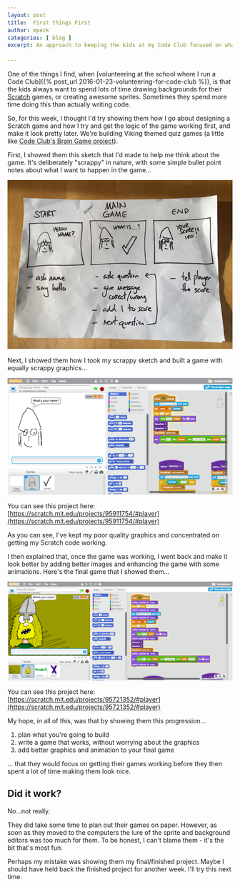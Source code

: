```yaml
---
layout: post
title:  First things First
author: mpeck
categories: [ blog ]
excerpt: An approach to keeping the kids at my Code Club focused on what's important

---
```


One of the things I find, when [volunteering at the school where I run a Code Club]({% post_url 2016-01-23-volunteering-for-code-club %}), is that the kids always want to spend lots of time drawing backgrounds for their [Scratch](https://scratch.mit.edu) games, or creating awesome sprites. Sometimes they spend more time doing this than actually writing code.

So, for this week, I thought I'd try showing them how I go about designing a Scratch game and how I try and get the logic of the game working first, and make it look pretty later. We're building Viking themed quiz games (a little like [Code Club's Brain Game project](https://www.codeclubprojects.org/en-GB/scratch/brain-game/)).

First, I showed them this sketch that I'd made to help me think about the game. It's deliberately "scrappy" in nature, with some simple bullet point notes about what I want to happen in the game...

![Scratch game sketch](/images/scratch-game-sketch.jpg)

Next, I showed them how I took my scrappy sketch and built a game with equally scrappy graphics...

![Initial Scratch Game](/images/viking-scratch-initial.png)

You can see this project here: [https://scratch.mit.edu/projects/95911754/#player](https://scratch.mit.edu/projects/95911754/#player)

As you can see, I've kept my poor quality graphics and concentrated on getting my Scratch code working.

I then explained that, once the game was working, I went back and make it look better by adding better images and enhancing the game with some animations. Here's the final game that I showed them...

![Final Scratch Game](/images/viking-scratch-final.png)

You can see this project here: [https://scratch.mit.edu/projects/95721352/#player](https://scratch.mit.edu/projects/95721352/#player)

My hope, in all of this, was that by showing them this progression...

1. plan what you're going to build
2. write a game that works, without worrying about the graphics
3. add better graphics and animation to your final game

... that they would focus on getting their games working before they then spent a lot of time making them look nice.

## Did it work?

No...not really.

They did take some time to plan out their games on paper. However, as soon as they moved to the computers the lure of the sprite and background editors was too much for them. To be honest, I can't blame them - it's the bit that's most fun.

Perhaps my mistake was showing them my final/finished project. Maybe I should have held back the finished project for another week. I'll try this next time.





